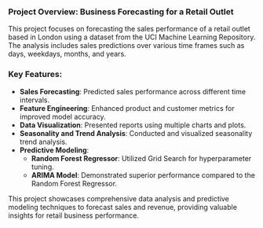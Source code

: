 ### Project Overview: Business Forecasting for a Retail Outlet

This project focuses on forecasting the sales performance of a retail outlet based in London using a dataset from the UCI Machine Learning Repository. The analysis includes sales predictions over various time frames such as days, weekdays, months, and years. 

### Key Features:

- **Sales Forecasting**: Predicted sales performance across different time intervals.
- **Feature Engineering**: Enhanced product and customer metrics for improved model accuracy.
- **Data Visualization**: Presented reports using multiple charts and plots.
- **Seasonality and Trend Analysis**: Conducted and visualized seasonality trend analysis.
- **Predictive Modeling**: 
  - **Random Forest Regressor**: Utilized Grid Search for hyperparameter tuning.
  - **ARIMA Model**: Demonstrated superior performance compared to the Random Forest Regressor.

This project showcases comprehensive data analysis and predictive modeling techniques to forecast sales and revenue, providing valuable insights for retail business performance.
